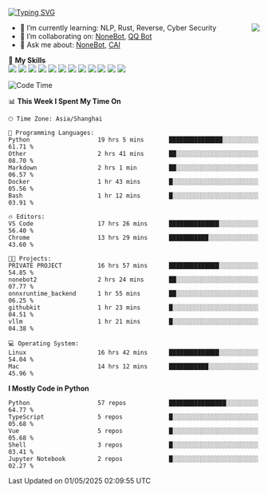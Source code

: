 [![Typing SVG](https://readme-typing-svg.herokuapp.com?size=25&duration=2500&color=8C43EA&vCenter=true&width=200&height=40&lines=Hi+there+%F0%9F%91%8B%F0%9F%8F%BB;I'm+yanyongyu)](https://git.io/typing-svg)

<a href="#">
  <img align="right" src="https://github-readme-stats.vercel.app/api?username=yanyongyu&count_private=true&show_icons=true&bg_color=15,f2f7fd,E0EAFC" />
</a>

- 🌱 I’m currently learning: NLP, Rust, Reverse, Cyber Security
- 👯 I’m collaborating on: [NoneBot](https://github.com/nonebot), [QQ Bot](https://github.com/Mrs4s/go-cqhttp)
- 💬 Ask me about: [NoneBot](https://github.com/nonebot), [CAI](https://github.com/cscs181/CAI)

🌟 **My Skills**  
![](https://img.shields.io/badge/-Python-3e74a2?style=flat-square&logo=Python&logoColor=fff)
![](https://img.shields.io/badge/-TypeScript-3178C6?style=flat-square&logo=TypeScript&logoColor=fff)
![](https://img.shields.io/badge/-Vue-4fc08d?style=flat-square&logo=Vue.js&logoColor=fff)
![](https://img.shields.io/badge/-React-2d98ce?style=flat-square&logo=React&logoColor=fff)
![](https://img.shields.io/badge/-FastAPI-009688?style=flat-square&logo=FastAPI&logoColor=fff)
![](https://img.shields.io/badge/-Linux-000000?style=flat-square&logo=Linux&logoColor=fff)
![](https://img.shields.io/badge/-Docker-2496ED?style=flat-square&logo=Docker&logoColor=fff)
![](https://img.shields.io/badge/-Kubernetes-326CE5?style=flat-square&logo=Kubernetes&logoColor=fff)
![](https://img.shields.io/badge/-GitHub%20Actions-2088FF?style=flat-square&logo=GitHubActions&logoColor=fff)
![](https://img.shields.io/badge/-PostgreSQL-4169E1?style=flat-square&logo=PostgreSQL&logoColor=fff)
![](https://img.shields.io/badge/-Redis-DC382D?style=flat-square&logo=Redis&logoColor=fff)
![](https://img.shields.io/badge/-MongoDB-47A248?style=flat-square&logo=MongoDB&logoColor=fff)

<!--START_SECTION:waka-->
![Code Time](http://img.shields.io/badge/Code%20Time-7%2C556%20hrs%2020%20mins-blue)

📊 **This Week I Spent My Time On** 

```text
🕑︎ Time Zone: Asia/Shanghai

💬 Programming Languages: 
Python                   19 hrs 5 mins       ███████████████░░░░░░░░░░   61.71 % 
Other                    2 hrs 41 mins       ██░░░░░░░░░░░░░░░░░░░░░░░   08.70 % 
Markdown                 2 hrs 1 min         ██░░░░░░░░░░░░░░░░░░░░░░░   06.57 % 
Docker                   1 hr 43 mins        █░░░░░░░░░░░░░░░░░░░░░░░░   05.56 % 
Bash                     1 hr 12 mins        █░░░░░░░░░░░░░░░░░░░░░░░░   03.91 % 

🔥 Editors: 
VS Code                  17 hrs 26 mins      ██████████████░░░░░░░░░░░   56.40 % 
Chrome                   13 hrs 29 mins      ███████████░░░░░░░░░░░░░░   43.60 % 

🐱‍💻 Projects: 
PRIVATE PROJECT          16 hrs 57 mins      ██████████████░░░░░░░░░░░   54.85 % 
nonebot2                 2 hrs 24 mins       ██░░░░░░░░░░░░░░░░░░░░░░░   07.77 % 
onnxruntime_backend      1 hr 55 mins        ██░░░░░░░░░░░░░░░░░░░░░░░   06.25 % 
githubkit                1 hr 23 mins        █░░░░░░░░░░░░░░░░░░░░░░░░   04.51 % 
vllm                     1 hr 21 mins        █░░░░░░░░░░░░░░░░░░░░░░░░   04.38 % 

💻 Operating System: 
Linux                    16 hrs 42 mins      ██████████████░░░░░░░░░░░   54.04 % 
Mac                      14 hrs 12 mins      ███████████░░░░░░░░░░░░░░   45.96 % 
```

**I Mostly Code in Python** 

```text
Python                   57 repos            ████████████████░░░░░░░░░   64.77 % 
TypeScript               5 repos             █░░░░░░░░░░░░░░░░░░░░░░░░   05.68 % 
Vue                      5 repos             █░░░░░░░░░░░░░░░░░░░░░░░░   05.68 % 
Shell                    3 repos             █░░░░░░░░░░░░░░░░░░░░░░░░   03.41 % 
Jupyter Notebook         2 repos             █░░░░░░░░░░░░░░░░░░░░░░░░   02.27 % 
```




 Last Updated on 01/05/2025 02:09:55 UTC
<!--END_SECTION:waka-->

